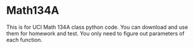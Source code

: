 # Math134A
This is for UCI Math 134A class python code.
You can download and use them for homework and test.
You only need to figure out parameters of each function.
